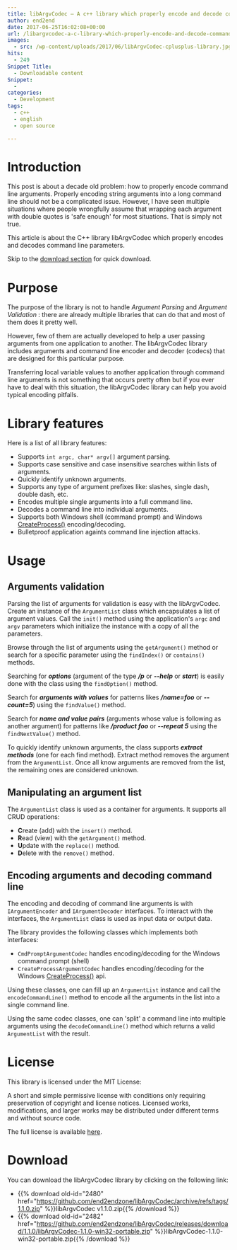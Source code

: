 ```yaml
---
title: libArgvCodec – A c++ library which properly encode and decode command line arguments
author: end2end
date: 2017-06-25T16:02:08+00:00
url: /libargvcodec-a-c-library-which-properly-encode-and-decode-command-line-arguments/
images:
  - src: /wp-content/uploads/2017/06/libArgvCodec-cplusplus-library.jpg
hits:
  - 249
Snippet Title:
  - Downloadable content
Snippet:
  - 
categories:
  - Development
tags:
  - c++
  - english
  - open source

---
```

# Introduction

This post is about a decade old problem: how to properly encode command line arguments. Properly encoding string arguments into a long command line should not be a complicated issue. However, I have seen multiple situations where people wrongfully assume that wrapping each argument with double quotes is 'safe enough' for most situations. That is simply not true.

This article is about the C++ library libArgvCodec which properly encodes and decodes command line parameters.

Skip to the [download section](#Download) for quick download.

# Purpose

The purpose of the library is not to handle *Argument Parsing* and *Argument Validation* : there are already multiple libraries that can do that and most of them does it pretty well.

However, few of them are actually developed to help a user passing arguments from one application to another. The libArgvCodec library includes arguments and command line encoder and decoder (codecs) that are designed for this particular purpose.

Transferring local variable values to another application through command line arguments is not something that occurs pretty often but if you ever have to deal with this situation, the libArgvCodec library can help you avoid typical encoding pitfalls.

# Library features

Here is a list of all library features:

* Supports `int argc, char* argv[]` argument parsing.
* Supports case sensitive and case insensitive searches within lists of arguments.
* Quickly identify unknown arguments.
* Supports any type of argument prefixes like: slashes, single dash, double dash, etc.
* Encodes multiple single arguments into a full command line.
* Decodes a command line into individual arguments.
* Supports both Windows shell (command prompt) and Windows [CreateProcess()](http://msdn.microsoft.com/en-us/library/windows/desktop/ms682425(v=vs.85).aspx) encoding/decoding.
* Bulletproof application againts command line injection attacks.

# Usage

## Arguments validation

Parsing the list of arguments for validation is easy with the libArgvCodec. Create an instance of the `ArgumentList` class which encapsulates a list of argument values. Call the `init()` method using the application's `argc` and `argv` parameters which initialize the instance with a copy of all the parameters.

Browse through the list of arguments using the `getArgument()` method or search for a specific parameter using the `findIndex()` or `contains()` methods.

Searching for ***options*** (argument of the type ***/p*** or ***--help*** or ***start***) is easily done with the class using the `findOption()` method.

Search for ***arguments with values*** for patterns likes ***/name=foo*** or ***--count=5***) using the `findValue()` method.

Search for ***name and value pairs*** (arguments whose value is following as another argument) for patterns like ***/product foo*** or ***--repeat 5*** using the `findNextValue()` method.

To quickly identify unknown arguments, the class supports ***extract methods*** (one for each find method). Extract method removes the argument from the `ArgumentList`. Once all know arguments are removed from the list, the remaining ones are considered unknown.

## Manipulating an argument list

The `ArgumentList` class is used as a container for arguments. It supports all CRUD operations:

* **C**reate (add) with the `insert()` method.
* **R**ead (view) with the `getArgument()` method.
* **U**pdate with the `replace()` method.
* **D**elete with the `remove()` method.

## Encoding arguments and decoding command line

The encoding and decoding of command line arguments is with `IArgumentEncoder` and `IArgumentDecoder` interfaces. To interact with the interfaces, the `ArgumentList` class is used as input data or output data.

The library provides the following classes which implements both interfaces:

* `CmdPromptArgumentCodec` handles encoding/decoding for the Windows command prompt (shell)
* `CreateProcessArgumentCodec` handles encoding/decoding for the Windows [CreateProcess()](http://msdn.microsoft.com/en-us/library/windows/desktop/ms682425(v=vs.85).aspx) api.

Using these classes, one can fill up an `ArgumentList` instance and call the `encodeCommandLine()` method to encode all the arguments in the list into a single command line.

Using the same codec classes, one can 'split' a command line into multiple arguments using the `decodeCommandLine()` method which returns a valid `ArgumentList` with the result.

# License

This library is licensed under the MIT License:

A short and simple permissive license with conditions only requiring preservation of copyright and license notices. Licensed works, modifications, and larger works may be distributed under different terms and without source code.

The full license is available [here](https://github.com/end2endzone/bin2cpp/blob/master/LICENSE).

# Download

You can download the libArgvCodec library by clicking on the following link:

* {{% download old-id="2480" href="https://github.com/end2endzone/libArgvCodec/archive/refs/tags/1.1.0.zip" %}}libArgvCodec v1.1.0.zip{{% /download %}}
* {{% download old-id="2482" href="https://github.com/end2endzone/libArgvCodec/releases/download/1.1.0/libArgvCodec-1.1.0-win32-portable.zip" %}}libArgvCodec-1.1.0-win32-portable.zip{{% /download %}}
